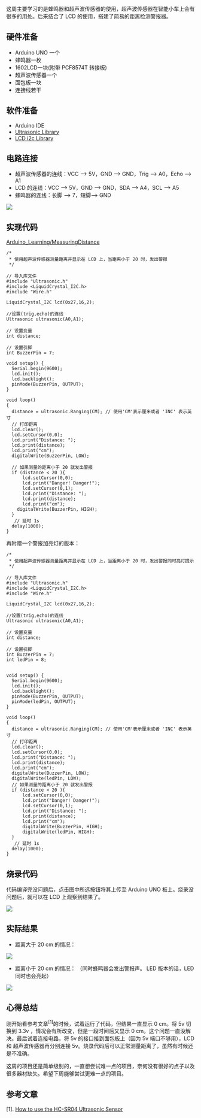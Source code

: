 这周主要学习的是蜂鸣器和超声波传感器的使用，超声波传感器在智能小车上会有很多的用处。后来结合了 LCD 的使用，搭建了简易的距离检测警报器。


## 硬件准备

+ Arduino UNO 一个
+ 蜂鸣器一枚
+ 1602LCD一块(附带 PCF8574T 转接板)
+ 超声波传感器一个
+ 面包板一块
+ 连接线若干

## 软件准备

+ Arduino IDE
+ [Ultrasonic Library](https://github.com/JRodrigoTech/Ultrasonic-HC-SR04)
+ [LCD i2c Library](https://drive.google.com/file/d/1Oc56q2GPs5SOA-PdbVHHSxKCnI9KY5xd/view)


## 电路连接

+ 超声波传感器的连线：VCC ——> 5V，GND ——> GND，Trig ——> A0，Echo ——> A1
+ LCD 的连线：VCC ——> 5V，GND ——> GND，SDA ——> A4，SCL ——> A5
+ 蜂鸣器的连线：长脚 ——> 7，短脚——> GND

![](https://upload-images.jianshu.io/upload_images/2759738-18db983d6a607887.png?imageMogr2/auto-orient/strip%7CimageView2/2/w/1240)



## 实现代码

[Arduino_Learning/MeasuringDistance](https://github.com/caoqi95/Arduino_Learning/blob/master/Projects/MeasuringDistance/MeasuringDistance.ino)
```
/*
 * 使用超声波传感器测量距离并显示在 LCD 上，当距离小于 20 时，发出警报
 */

// 导入库文件
#include "Ultrasonic.h"
#include <LiquidCrystal_I2C.h> 
#include "Wire.h"

LiquidCrystal_I2C lcd(0x27,16,2);

//设置(trig,echo)的连线
Ultrasonic ultrasonic(A0,A1);

// 设置变量
int distance;

// 设置引脚
int BuzzerPin = 7;

void setup() {
  Serial.begin(9600);
  lcd.init();
  lcd.backlight();
  pinMode(BuzzerPin, OUTPUT);
}

void loop()
{
  distance = ultrasonic.Ranging(CM); // 使用'CM'表示厘米或者 'INC' 表示英寸
  // 打印距离
  lcd.clear(); 
  lcd.setCursor(0,0);
  lcd.print("Distance: ");
  lcd.print(distance);
  lcd.print("cm");
  digitalWrite(BuzzerPin, LOW);
  
  // 如果测量的距离小于 20 就发出警报
  if (distance < 20 ){
      lcd.setCursor(0,0);
      lcd.print("Danger! Danger!");
      lcd.setCursor(0,1);
      lcd.print("Distance: ");
      lcd.print(distance);
      lcd.print("cm");
    digitalWrite(BuzzerPin, HIGH);
  }
   // 延时 1s 
  delay(1000);
}
```

再附赠一个警报加亮灯的版本：

```
/*
 * 使用超声波传感器测量距离并显示在 LCD 上，当距离小于 20 时，发出警报同时亮灯提示
 */

// 导入库文件
#include "Ultrasonic.h"
#include <LiquidCrystal_I2C.h> 
#include "Wire.h"

LiquidCrystal_I2C lcd(0x27,16,2);

//设置(trig,echo)的连线
Ultrasonic ultrasonic(A0,A1);

// 设置变量
int distance;

// 设置引脚
int BuzzerPin = 7;
int ledPin = 8;


void setup() {
  Serial.begin(9600);
  lcd.init();
  lcd.backlight();
  pinMode(BuzzerPin, OUTPUT);
  pinMode(ledPin, OUTPUT);
}

void loop()
{
  distance = ultrasonic.Ranging(CM); // 使用'CM'表示厘米或者 'INC' 表示英寸
  // 打印距离
  lcd.clear(); 
  lcd.setCursor(0,0);
  lcd.print("Distance: ");
  lcd.print(distance);
  lcd.print("cm");
  digitalWrite(BuzzerPin, LOW);
  digitalWrite(ledPin, LOW);
  // 如果测量的距离小于 20 就发出警报
  if (distance < 20 ){
      lcd.setCursor(0,0);
      lcd.print("Danger! Danger!");
      lcd.setCursor(0,1);
      lcd.print("Distance: ");
      lcd.print(distance);
      lcd.print("cm");
      digitalWrite(BuzzerPin, HIGH);
      digitalWrite(ledPin, HIGH);
  }
   // 延时 1s
  delay(1000);
}
```

## 烧录代码

代码编译完没问题后，点击图中所选按钮将其上传至 Arduino UNO 板上。烧录没问题后，就可以在 LCD 上观察到结果了。

![](https://upload-images.jianshu.io/upload_images/2759738-084cf4c5ec802be7.png?imageMogr2/auto-orient/strip%7CimageView2/2/w/1240)



## 实际结果

+ 距离大于 20 cm 的情况：

![](https://upload-images.jianshu.io/upload_images/2759738-7a31766fdfb9f645.png?imageMogr2/auto-orient/strip%7CimageView2/2/w/1240)

+ 距离小于 20 cm 的情况：
（同时蜂鸣器会发出警报声。 LED 版本的话，LED 同时也会亮起）

![](https://upload-images.jianshu.io/upload_images/2759738-0ec1a5ee77868761.png?imageMogr2/auto-orient/strip%7CimageView2/2/w/1240)




## 心得总结 

刚开始看参考文章<sup>[1]</sup>的时候，试着运行了代码，但结果一直显示 0 cm。将 5v 切换到 3.3v ，情况会有所改变，但是一段时间后又显示 0 cm。这个问题一直没解决。最后试着连接电路，将 5v 的接口接到面包板上（因为 5v 端口不够用），LCD 和 超声波传感器再分别连接 5v。烧录代码后可以正常测量距离了，虽然有时候还是不准确。

这周的项目还是简单级别的，一直想尝试难一点的项目，奈何没有很好的点子以及很多器材缺失。希望下周能够尝试更难一点的项目。

## 参考文章

[1]. [How to use the HC-SR04 Ultrasonic Sensor](http://www.ardumotive.com/how-to-use-the-hc-sr04-ultrasonic-sensor-en.html#)



